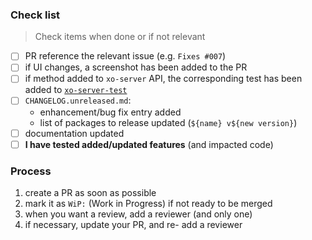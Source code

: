 ### Check list

> Check items when done or if not relevant

- [ ] PR reference the relevant issue (e.g. `Fixes #007`)
- [ ] if UI changes, a screenshot has been added to the PR
- [ ] if method added to `xo-server` API, the corresponding test has been added to [`xo-server-test`](https://github.com/vatesfr/xen-orchestra/tree/master/packages/xo-server-test)
- [ ] `CHANGELOG.unreleased.md`:
   - enhancement/bug fix entry added
   - list of packages to release updated (`${name} v${new version}`)
- [ ] documentation updated
- [ ] **I have tested added/updated features** (and impacted code)

### Process

1. create a PR as soon as possible
1. mark it as `WiP:` (Work in Progress) if not ready to be merged
1. when you want a review, add a reviewer (and only one)
1. if necessary, update your PR, and re- add a reviewer
